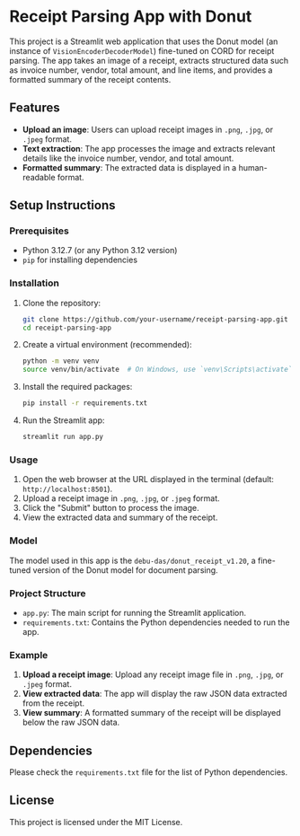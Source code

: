 # Receipt Parsing App with Donut

This project is a Streamlit web application that uses the Donut model (an instance of `VisionEncoderDecoderModel`) fine-tuned on CORD for receipt parsing. The app takes an image of a receipt, extracts structured data such as invoice number, vendor, total amount, and line items, and provides a formatted summary of the receipt contents.

## Features

- **Upload an image**: Users can upload receipt images in `.png`, `.jpg`, or `.jpeg` format.
- **Text extraction**: The app processes the image and extracts relevant details like the invoice number, vendor, and total amount.
- **Formatted summary**: The extracted data is displayed in a human-readable format.

## Setup Instructions

### Prerequisites

- Python 3.12.7 (or any Python 3.12 version)
- `pip` for installing dependencies

### Installation

1. Clone the repository:
    ```bash
    git clone https://github.com/your-username/receipt-parsing-app.git
    cd receipt-parsing-app
    ```

2. Create a virtual environment (recommended):
    ```bash
    python -m venv venv
    source venv/bin/activate  # On Windows, use `venv\Scripts\activate`
    ```

3. Install the required packages:
    ```bash
    pip install -r requirements.txt
    ```

4. Run the Streamlit app:
    ```bash
    streamlit run app.py
    ```

### Usage

1. Open the web browser at the URL displayed in the terminal (default: `http://localhost:8501`).
2. Upload a receipt image in `.png`, `.jpg`, or `.jpeg` format.
3. Click the "Submit" button to process the image.
4. View the extracted data and summary of the receipt.

### Model

The model used in this app is the `debu-das/donut_receipt_v1.20`, a fine-tuned version of the Donut model for document parsing.

### Project Structure

- `app.py`: The main script for running the Streamlit application.
- `requirements.txt`: Contains the Python dependencies needed to run the app.

### Example

1. **Upload a receipt image**: Upload any receipt image file in `.png`, `.jpg`, or `.jpeg` format.
2. **View extracted data**: The app will display the raw JSON data extracted from the receipt.
3. **View summary**: A formatted summary of the receipt will be displayed below the raw JSON data.

## Dependencies

Please check the `requirements.txt` file for the list of Python dependencies.

## License

This project is licensed under the MIT License.
